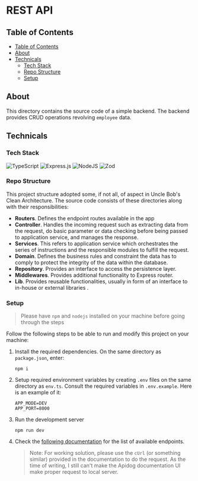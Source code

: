 # REST API

## Table of Contents

- [Table of Contents](#table-of-contents)
- [About](#about)
- [Technicals](#technicals)
  - [Tech Stack](#tech-stack)
  - [Repo Structure](#repo-structure)
  - [Setup](#setup)


## About

This directory contains the source code of a simple backend. The backend provides CRUD operations revolving `employee` data.

## Technicals

### Tech Stack
![TypeScript](https://img.shields.io/badge/typescript-%23007ACC.svg?style=for-the-badge&logo=typescript&logoColor=white)
![Express.js](https://img.shields.io/badge/express.js-%23404d59.svg?style=for-the-badge&logo=express&logoColor=%2361DAFB)
![NodeJS](https://img.shields.io/badge/node.js-6DA55F?style=for-the-badge&logo=node.js&logoColor=white)
![Zod](https://img.shields.io/badge/zod-%233068b7.svg?style=for-the-badge&logo=zod&logoColor=white)
<!-- ![Jest](https://img.shields.io/badge/-jest-%23C21325?style=for-the-badge&logo=jest&logoColor=white) -->


### Repo Structure

This project structure adopted some, if not all, of aspect in Uncle Bob's Clean Architecture. The source code consists of these directories along with their responsibilities:

- **Routers**. Defines the endpoint routes available in the app
- **Controller**. Handles the incoming request such as extracting data from the request, do basic parameter or data checking before being passed to application service, and manages the response.
- **Services**. This refers to application service which orchestrates the series of instructions and the responsible modules to fulfill the request.
- **Domain**. Defines the business rules and constraint the data has to comply to protect the integrity of the data within the database.
- **Repository**. Provides an interface to access the persistence layer.
- **Middlewares**. Provides additional functionality to Express router.
- **Lib**. Provides reusable functionalities, usually in form of an interface to in-house or external libraries .

### Setup

> Please have `npm` and `nodejs` installed on your machine before going through the steps

Follow the following steps to be able to run and modify this project on your machine:

1. Install the required dependencies. On the same directory as `package.json`, enter:

    ```
    npm i
    ```

2. Setup required environment variables by creating `.env` files on the same directory as `env.ts`. Consult the required variables in `.env.example`. Here is an example of it:
    ```
    APP_MODE=DEV
    APP_PORT=8000
    ```

3. Run the development server

    ```
    npm run dev
    ```

4. Check the [following documentation](https://htpz255fbx.apidog.io) for the list of available endpoints. 

    > Note: For working solution, please use the `cUrl` (or something similar) provided in the documentation to do the request. As the time of writing, I still can't make the Apidog documentation UI make proper request to local server.


